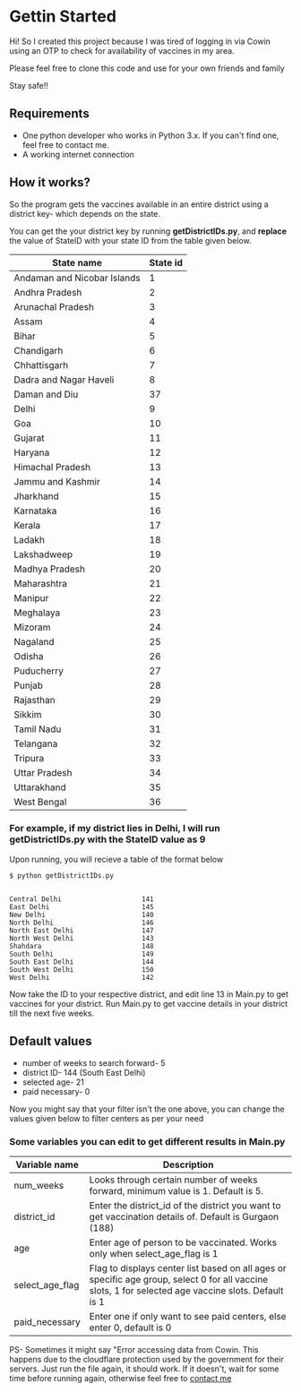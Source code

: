 # **Gettin Started**

Hi!
So I created this project because I was tired of logging in via Cowin using an OTP to check for availability of vaccines in my area.

Please feel free to clone this code and use for your own friends and family

Stay safe!!

## **Requirements**
* One python developer who works in Python 3.x. If you can't find one, feel free to contact me.
* A working internet connection

## **How it works?**

So the program gets the vaccines available in an entire district using a district key- which depends on the state. 


You can get the your district key by running **getDistrictIDs.py**, and **replace** the value of StateID with your state ID from the table given below.

| State name                  | State id |
| --------------------------- | -------- |
| Andaman and Nicobar Islands | 1        |
| Andhra Pradesh              | 2        |
| Arunachal Pradesh           | 3        |
| Assam                       | 4        |
| Bihar                       | 5        |
| Chandigarh                  | 6        |
| Chhattisgarh                | 7        |
| Dadra and Nagar Haveli      | 8        |
| Daman and Diu               | 37       |
| Delhi                       | 9        |
| Goa                         | 10       |
| Gujarat                     | 11       |
| Haryana                     | 12       |
| Himachal Pradesh            | 13       |
| Jammu and Kashmir           | 14       |
| Jharkhand                   | 15       |
| Karnataka                   | 16       |
| Kerala                      | 17       |
| Ladakh                      | 18       |
| Lakshadweep                 | 19       |
| Madhya Pradesh              | 20       |
| Maharashtra                 | 21       |
| Manipur                     | 22       |
| Meghalaya                   | 23       |
| Mizoram                     | 24       |
| Nagaland                    | 25       |
| Odisha                      | 26       |
| Puducherry                  | 27       |
| Punjab                      | 28       |
| Rajasthan                   | 29       |
| Sikkim                      | 30       |
| Tamil Nadu                  | 31       |
| Telangana                   | 32       |
| Tripura                     | 33       |
| Uttar Pradesh               | 34       |
| Uttarakhand                 | 35       |
| West Bengal                 | 36       |


### For example, if my district lies in Delhi, I will run getDistrictIDs.py with the StateID value as 9
Upon running, you will recieve a table of the format below

```
$ python getDistrictIDs.py


Central Delhi                    141
East Delhi                       145
New Delhi                        140
North Delhi                      146
North East Delhi                 147
North West Delhi                 143
Shahdara                         148
South Delhi                      149
South East Delhi                 144
South West Delhi                 150
West Delhi                       142
```

Now take the ID to your respective district, and edit line 13 in Main.py to get vaccines for your district.
Run Main.py to get vaccine details in your district till the next five weeks.

## Default values
* number of weeks to search forward- 5
* district ID- 144 (South East Delhi)
* selected age- 21
* paid necessary- 0

Now you might say that your filter isn't the one above, you can change the values given below to filter centers as per your need


### **Some variables you can edit to get different results in Main.py**

| Variable name | Description |
| ------------- | ----------- |
|num_weeks| Looks through certain number of weeks forward, minimum value is 1. Default is 5.|
|district_id| Enter the district_id of the district you want to get vaccination details of. Default is Gurgaon (188) |
|age| Enter age of person to be vaccinated. Works only when select_age_flag is 1|
|select_age_flag|Flag to displays center list based on all ages or specific age group, select 0 for all vaccine slots, 1 for selected age vaccine slots. Default is 1|
|paid_necessary| Enter one if only want to see paid centers, else enter 0, default is 0|



PS- Sometimes it might say "Error accessing data from Cowin. This happens due to the cloudflare protection used by the government for their servers. Just run the file again, it should work. If it doesn't, wait for some time before running again, otherwise feel free to [contact me](https://www.instagram.com/hey_atleast_someone/)